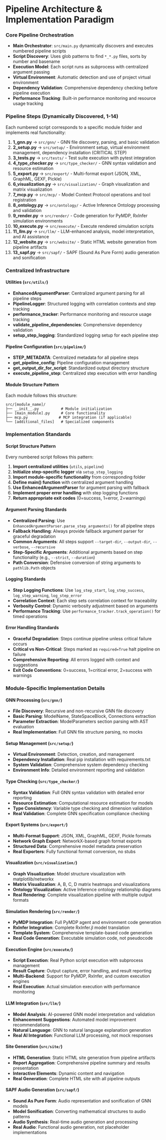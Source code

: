 # Pipeline Architecture & Implementation Paradigm

### Core Pipeline Orchestration
- **Main Orchestrator**: `src/main.py` dynamically discovers and executes numbered pipeline scripts
- **Script Discovery**: Uses glob patterns to find `*_*.py` files, sorts by number and basename
- **Execution Model**: Each script runs as subprocess with centralized argument passing
- **Virtual Environment**: Automatic detection and use of project virtual environment
- **Dependency Validation**: Comprehensive dependency checking before pipeline execution
- **Performance Tracking**: Built-in performance monitoring and resource usage tracking

### Pipeline Steps (Dynamically Discovered, 1-14)
Each numbered script corresponds to a specific module folder and implements real functionality:

1. **1_gnn.py** → `src/gnn/` - GNN file discovery, parsing, and basic validation
2. **2_setup.py** → `src/setup/` - Environment setup, virtual environment management, dependency installation (CRITICAL STEP)
3. **3_tests.py** → `src/tests/` - Test suite execution with pytest integration
4. **4_type_checker.py** → `src/type_checker/` - GNN syntax validation and resource estimation
5. **5_export.py** → `src/export/` - Multi-format export (JSON, XML, GraphML, GEXF, Pickle)
6. **6_visualization.py** → `src/visualization/` - Graph visualization and matrix visualization
7. **7_mcp.py** → `src/mcp/` - Model Context Protocol operations and tool registration
8. **8_ontology.py** → `src/ontology/` - Active Inference Ontology processing and validation
9. **9_render.py** → `src/render/` - Code generation for PyMDP, RxInfer simulation environments
10. **10_execute.py** → `src/execute/` - Execute rendered simulation scripts
11. **11_llm.py** → `src/llm/` - LLM-enhanced analysis, model interpretation, and AI assistance
12. **12_website.py** → `src/website/` - Static HTML website generation from pipeline artifacts
13. **13_sapf.py** → `src/sapf/` - SAPF (Sound As Pure Form) audio generation and sonification

### Centralized Infrastructure

#### Utilities (`src/utils/`)
- **EnhancedArgumentParser**: Centralized argument parsing for all pipeline steps
- **PipelineLogger**: Structured logging with correlation contexts and step tracking
- **performance_tracker**: Performance monitoring and resource usage tracking
- **validate_pipeline_dependencies**: Comprehensive dependency validation
- **setup_step_logging**: Standardized logging setup for each pipeline step

#### Pipeline Configuration (`src/pipeline/`)
- **STEP_METADATA**: Centralized metadata for all pipeline steps
- **get_pipeline_config**: Pipeline configuration management
- **get_output_dir_for_script**: Standardized output directory structure
- **execute_pipeline_step**: Centralized step execution with error handling

#### Module Structure Pattern
Each module follows this structure:
```
src/[module_name]/
├── __init__.py          # Module initialization
├── [main_module].py     # Core functionality
├── mcp.py              # MCP integration (if applicable)
└── [additional_files]   # Specialized components
```

### Implementation Standards

#### Script Structure Pattern
Every numbered script follows this pattern:
1. **Import centralized utilities** (`utils`, `pipeline`)
2. **Initialize step-specific logger** via `setup_step_logging`
3. **Import module-specific functionality** from corresponding folder
4. **Define main() function** with centralized argument handling
5. **Use EnhancedArgumentParser** for argument parsing with fallback
6. **Implement proper error handling** with step logging functions
7. **Return appropriate exit codes** (0=success, 1=error, 2=warnings)

#### Argument Parsing Standards
- **Centralized Parsing**: Use `EnhancedArgumentParser.parse_step_arguments()` for all pipeline steps
- **Fallback Handling**: Always provide fallback argument parser for graceful degradation
- **Common Arguments**: All steps support `--target-dir`, `--output-dir`, `--verbose`, `--recursive`
- **Step-Specific Arguments**: Additional arguments based on step functionality (e.g., `--strict`, `--duration`)
- **Path Conversion**: Defensive conversion of string arguments to `pathlib.Path` objects

#### Logging Standards
- **Step Logging Functions**: Use `log_step_start`, `log_step_success`, `log_step_warning`, `log_step_error`
- **Correlation Context**: Each step sets correlation context for traceability
- **Verbosity Control**: Dynamic verbosity adjustment based on arguments
- **Performance Tracking**: Use `performance_tracker.track_operation()` for timed operations

#### Error Handling Standards
- **Graceful Degradation**: Steps continue pipeline unless critical failure occurs
- **Critical vs Non-Critical**: Steps marked as `required=True` halt pipeline on failure
- **Comprehensive Reporting**: All errors logged with context and suggestions
- **Exit Code Conventions**: 0=success, 1=critical error, 2=success with warnings

### Module-Specific Implementation Details

#### GNN Processing (`src/gnn/`)
- **File Discovery**: Recursive and non-recursive GNN file discovery
- **Basic Parsing**: ModelName, StateSpaceBlock, Connections extraction
- **Parameter Extraction**: ModelParameters section parsing with AST evaluation
- **Real Implementation**: Full GNN file structure parsing, no mocks

#### Setup Management (`src/setup/`)
- **Virtual Environment**: Detection, creation, and management
- **Dependency Installation**: Real pip installation with requirements.txt
- **System Validation**: Comprehensive system dependency checking
- **Environment Info**: Detailed environment reporting and validation

#### Type Checking (`src/type_checker/`)
- **Syntax Validation**: Full GNN syntax validation with detailed error reporting
- **Resource Estimation**: Computational resource estimation for models
- **Type Consistency**: Variable type checking and dimension validation
- **Real Validation**: Complete GNN specification compliance checking

#### Export Systems (`src/export/`)
- **Multi-Format Support**: JSON, XML, GraphML, GEXF, Pickle formats
- **Network Graph Export**: NetworkX-based graph format exports
- **Structured Data**: Comprehensive model metadata preservation
- **Real Exporters**: Fully functional format conversion, no stubs

#### Visualization (`src/visualization/`)
- **Graph Visualization**: Model structure visualization with matplotlib/networkx
- **Matrix Visualization**: A, B, C, D matrix heatmaps and visualizations
- **Ontology Visualization**: Active Inference ontology relationship diagrams
- **Real Rendering**: Complete visualization pipeline with multiple output formats

#### Simulation Rendering (`src/render/`)
- **PyMDP Integration**: Full PyMDP agent and environment code generation
- **RxInfer Integration**: Complete RxInfer.jl model translation
- **Template System**: Comprehensive template-based code generation
- **Real Code Generation**: Executable simulation code, not pseudocode

#### Execution Engine (`src/execute/`)
- **Script Execution**: Real Python script execution with subprocess management
- **Result Capture**: Output capture, error handling, and result reporting
- **Multi-Backend**: Support for PyMDP, RxInfer, and custom execution engines
- **Real Execution**: Actual simulation execution with performance monitoring

#### LLM Integration (`src/llm/`)
- **Model Analysis**: AI-powered GNN model interpretation and validation
- **Enhancement Suggestions**: Automated model improvement recommendations
- **Natural Language**: GNN to natural language explanation generation
- **Real AI Integration**: Functional LLM processing, not mock responses

#### Site Generation (`src/site/`)
- **HTML Generation**: Static HTML site generation from pipeline artifacts
- **Report Aggregation**: Comprehensive pipeline summary and results presentation
- **Interactive Elements**: Dynamic content and navigation
- **Real Generation**: Complete HTML site with all pipeline outputs

#### SAPF Audio Generation (`src/sapf/`)
- **Sound As Pure Form**: Audio representation and sonification of GNN models
- **Model Sonification**: Converting mathematical structures to audio patterns
- **Audio Synthesis**: Real-time audio generation and processing
- **Real Audio**: Functional audio generation, not placeholder implementations 